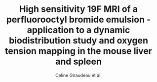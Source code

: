 ---
cat: ciel
subcat: midas
bestof: false
author: Céline Giraudeau et al.
title: High sensitivity 19F MRI of a perfluorooctyl bromide emulsion - application to a dynamic biodistribution study and oxygen tension mapping in the mouse liver and spleen
journal: NMR in Biomedicine
year: 2012
type: article
doi: 10.1002/nbm.1781
---